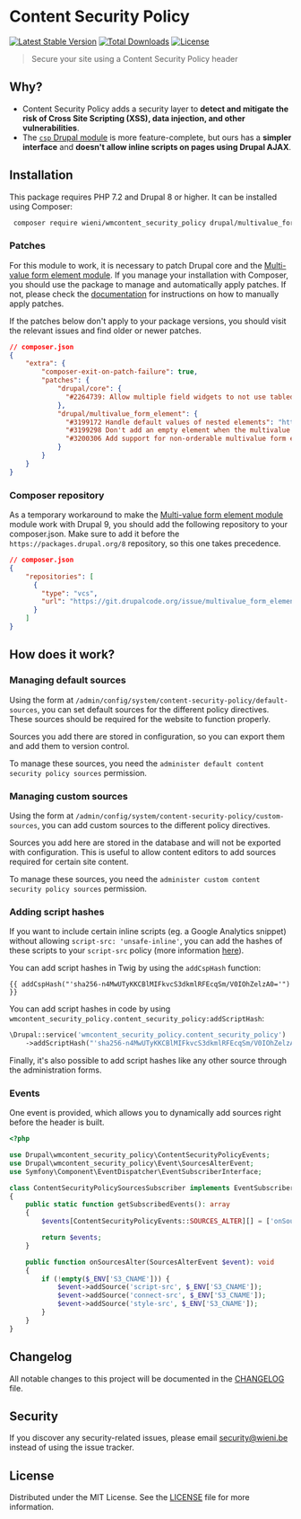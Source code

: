 Content Security Policy
======================

[![Latest Stable Version](https://poser.pugx.org/wieni/wmcontent_security_policy/v/stable)](https://packagist.org/packages/wieni/wmcontent_security_policy)
[![Total Downloads](https://poser.pugx.org/wieni/wmcontent_security_policy/downloads)](https://packagist.org/packages/wieni/wmcontent_security_policy)
[![License](https://poser.pugx.org/wieni/wmcontent_security_policy/license)](https://packagist.org/packages/wieni/wmcontent_security_policy)

> Secure your site using a Content Security Policy header

## Why?
- Content Security Policy adds a security layer to **detect and mitigate the risk of Cross Site Scripting (XSS), 
  data injection, and other vulnerabilities**.
- The [`csp` Drupal module](https://www.drupal.org/project/csp) is more feature-complete, but ours has a **simpler 
  interface** and **doesn't allow inline scripts on pages using Drupal AJAX**.

## Installation

This package requires PHP 7.2 and Drupal 8 or higher. It can be
installed using Composer:

```bash
 composer require wieni/wmcontent_security_policy drupal/multivalue_form_element:dev-3199142-drupal-9-compatibility"
```

### Patches
For this module to work, it is necessary to patch Drupal core and the 
[Multi-value form element module](https://www.drupal.org/project/multivalue_form_element). If you manage your 
installation with Composer, you should use the package to manage and automatically apply patches. If not,
please check the [documentation](https://www.drupal.org/patch/apply) for
instructions on how to manually apply patches.

If the patches below don't apply to your package versions, you should visit the relevant issues and find older or newer
patches.

```json
// composer.json
{
    "extra": {
        "composer-exit-on-patch-failure": true,
        "patches": {
            "drupal/core": {
              "#2264739: Allow multiple field widgets to not use tabledrag": "https://www.drupal.org/files/issues/2020-07-07/2264739-94.patch"
            },
            "drupal/multivalue_form_element": {
              "#3199172 Handle default values of nested elements": "https://git.drupalcode.org/project/multivalue_form_element/-/merge_requests/2.patch",
              "#3199298 Don't add an empty element when the multivalue element is disabled": "https://git.drupalcode.org/project/multivalue_form_element/-/merge_requests/3.patch",
              "#3200306 Add support for non-orderable multivalue form elements": "https://git.drupalcode.org/project/multivalue_form_element/-/commit/ef4d01ae56a809fc2349d8fec8185ace3b63d15d.patch"
            }
        }
    }
}
```

### Composer repository
As a temporary workaround to make the 
[Multi-value form element module](https://www.drupal.org/project/multivalue_form_element) module work with Drupal 9, 
you should add the following repository to your composer.json. Make sure to add it before the 
`https://packages.drupal.org/8` repository, so this one takes precedence.

```json
// composer.json
{
    "repositories": [
      {
        "type": "vcs",
        "url": "https://git.drupalcode.org/issue/multivalue_form_element-3199142.git"
      }
    ]
}
```

## How does it work?
### Managing default sources
Using the form at `/admin/config/system/content-security-policy/default-sources`, you can set default sources for the 
different policy directives. These sources should be required for the website to function properly. 

Sources you add there are stored in configuration, so you can export them and add them to version control.

To manage these sources, you need the `administer default content security policy sources` permission.

### Managing custom sources
Using the form at `/admin/config/system/content-security-policy/custom-sources`, you can add custom sources to the 
different policy directives. 

Sources you add here are stored in the database and will not be exported with 
configuration. This is useful to allow content editors to add sources required for certain site content.

To manage these sources, you need the `administer custom content security policy sources` permission.

### Adding script hashes
If you want to include certain inline scripts (eg. a Google Analytics snippet) without allowing 
`script-src: 'unsafe-inline'`, you can add the hashes of these scripts to your `script-src` policy (more information 
[here](https://developer.mozilla.org/en-US/docs/Web/HTTP/Headers/Content-Security-Policy/script-src#unsafe_inline_script)).

You can add script hashes in Twig by using the `addCspHash` function:
```twig
{{ addCspHash("'sha256-n4MwUTyKKCBlMIFkvcS3dkmlRFEcqSm/V0IOhZelzA0='") }}
```

You can add script hashes in code by using `wmcontent_security_policy.content_security_policy:addScriptHash`:
```php
\Drupal::service('wmcontent_security_policy.content_security_policy')
    ->addScriptHash("'sha256-n4MwUTyKKCBlMIFkvcS3dkmlRFEcqSm/V0IOhZelzA0='");
```

Finally, it's also possible to add script hashes like any other source through the administration forms.

### Events
One event is provided, which allows you to dynamically add sources right before the header is built.

```php
<?php

use Drupal\wmcontent_security_policy\ContentSecurityPolicyEvents;
use Drupal\wmcontent_security_policy\Event\SourcesAlterEvent;
use Symfony\Component\EventDispatcher\EventSubscriberInterface;

class ContentSecurityPolicySourcesSubscriber implements EventSubscriberInterface
{
    public static function getSubscribedEvents(): array
    {
        $events[ContentSecurityPolicyEvents::SOURCES_ALTER][] = ['onSourcesAlter'];

        return $events;
    }

    public function onSourcesAlter(SourcesAlterEvent $event): void
    {
        if (!empty($_ENV['S3_CNAME'])) {
            $event->addSource('script-src', $_ENV['S3_CNAME']);
            $event->addSource('connect-src', $_ENV['S3_CNAME']);
            $event->addSource('style-src', $_ENV['S3_CNAME']);
        }
    }
}
```

## Changelog
All notable changes to this project will be documented in the
[CHANGELOG](CHANGELOG.md) file.

## Security
If you discover any security-related issues, please email
[security@wieni.be](mailto:security@wieni.be) instead of using the issue
tracker.

## License
Distributed under the MIT License. See the [LICENSE](LICENSE) file
for more information.
